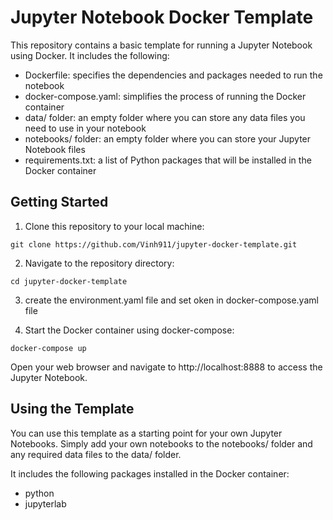 # Jupyter Notebook Docker Template

This repository contains a basic template for running a Jupyter Notebook using Docker. It includes the following:

- Dockerfile: specifies the dependencies and packages needed to run the notebook
- docker-compose.yaml: simplifies the process of running the Docker container
- data/ folder: an empty folder where you can store any data files you need to use in your notebook
- notebooks/ folder: an empty folder where you can store your Jupyter Notebook files
- requirements.txt: a list of Python packages that will be installed in the Docker container

## Getting Started

1. Clone this repository to your local machine:
````
git clone https://github.com/Vinh911/jupyter-docker-template.git
````
2. Navigate to the repository directory:
````
cd jupyter-docker-template
````
3. create the environment.yaml file and set oken in docker-compose.yaml file

4. Start the Docker container using docker-compose:
````
docker-compose up
````
Open your web browser and navigate to http://localhost:8888 to access the Jupyter Notebook.

## Using the Template

You can use this template as a starting point for your own Jupyter Notebooks. Simply add your own notebooks to the notebooks/ folder and any required data files to the data/ folder.

It includes the following packages installed in the Docker container:
- python
- jupyterlab